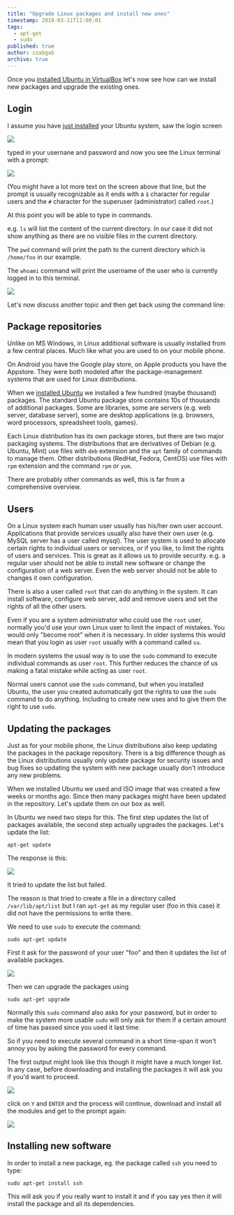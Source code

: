 ```yaml
---
title: "Upgrade Linux packages and install new ones"
timestamp: 2018-03-11T11:00:01
tags:
  - apt-get
  - sudo
published: true
author: szabgab
archive: true
---
```



Once you [installed Ubuntu in VirtualBox](/installing-ubuntu-linux-in-virtualbox) let's now see how
can we install new packages and upgrade the existing ones.



## Login

I assume you have [just installed](/installing-ubuntu-linux-in-virtualbox) your Ubuntu system,
saw the login screen

![](/img/vb1/linux_install_3.png)

typed in your usernane and password and now you see the Linux terminal with a prompt:

![](/img/vb1/linux_login_1.png)

(You might have a lot more text on the screen above that line, but the prompt is usually recognizable as it ends
with a `$` character for regular users and the `#` character for the superuser (administrator) called `root`.)

At this point you will be able to type in commands.

e.g. `ls` will list the content of the current directory. In our case it did not show anything as there are
no visible files in the current directory.

The `pwd` command will print the path to the current directory which is `/home/foo` in our example.

The `whoami` command will print the username of the user who is currently logged in to this terminal.

![](/img/vb1/linux_login_2.png)

Let's now discuss another topic and then get back using the command line:

## Package repositories

Unlike on MS Windows, in Linux additional software is usually installed from a few central places.
Much like what you are used to on your mobile phone.

On Android you have the Google play store, on Apple products you have the Appstore. They were both modeled after the package-management systems that are used for Linux distributions.

When we [installed Ubuntu](/installing-ubuntu-linux-in-virtualbox) we installed a few hundred (maybe thousand) packages. The standard Ubuntu package store contains 10s of thousands of additional packages. Some are libraries, some are servers (e.g. web server, database server), some are desktop applications (e.g. browsers, word processors, spreadsheet tools, games).

Each Linux distribution has its own package stores, but there are two major packaging systems. 
The distributions that are derivatives of Debian (e.g. Ubuntu, Mint) use files with `deb` extension and the `apt` family of commands to manage them.
Other distributions (RedHat, Fedora, CentOS) use files with `rpm` extension and the command `rpm` or `yum`.

There are probably other commands as well, this is far from a comprehensive overview.

## Users

On a Linux system each human user usually has his/her own user account. Applications that provide services usually also have their own user (e.g. MySQL server has a user called mysql). The user system is used to allocate certain rights to individual users or services,
or if you like, to limit the rights of users and services. This is great as it allows us to provide security. e.g. a regular user should not be able to install new software or change the configuration of a web server. Even the web server should not be able to changes it own configuration.

There is also a user called `root` that can do anything in the system. It can install software, configure web server, add and remove users and set the rights of all the other users.


Even if you are a system administrator who could use the `root` user, normally you'd use your own Linux user to limit the impact of mistakes. You would only "become root" when it is necessary. In older systems this would mean that you login as user `root` usually with a command called `su`.

In modern systems the usual way is to use the `sudo` command to execute individual commands as user `root`. This further reduces the chance of us making a fatal mistake while acting as user `root`.

Normal users cannot use the `sudo` command, but when you installed Ubuntu, the user you created automatically got the rights to use the `sudo` command to do anything. Including to create new uses and to give them the right to use `sudo`.

## Updating the packages

Just as for your mobile phone, the Linux distributions also keep updating the packages in the package repository.
There is a big difference though as the Linux distributions usually only update package for security issues and bug fixes
so updating the system with new package usually don't introduce any new problems.

When we installed Ubuntu we used and ISO image that was created a few weeks or months ago. Since then many packages might have been updated in the repository. Let's update them on our box as well.

In Ubuntu we need two steps for this. The first step updates the list of packages available, the second step actually upgrades the packages. Let's update the list:

```
apt-get update
```

The response is this:

![](/img/vb1/linux_login_3.png)

It tried to update the list but failed.

The reason is that tried to create a file in a directory called `/var/lib/apt/list` but I ran `apt-get` as my regular user (foo in this case) it did not have the permissions to write there.

We need to use `sudo` to execute the command:

```
sudo apt-get update
```

First it ask for the password of your user "foo" and then it updates the list of available packages.

![](/img/vb1/linux_login_4.png)


Then we can upgrade the packages using

```
sudo apt-get upgrade
```

Normally this `sudo` command also asks for your password, but in order to make the system more usable `sudo` will only ask for them if a certain amount of time has passed since you used it last time.

So if you need to execute several command in a short time-span it won't annoy you by asking the password for every command.

The first output might look like this though it might have a much longer list. In any case, before downloading and installing the
packages it will ask you if you'd want to proceed.

![](/img/vb1/linux_login_5.png)

click on `Y` and `ENTER` and the process will continue, download and install all the modules and get to the prompt again:

![](/img/vb1/linux_login_6.png)

## Installing new software

In order to install a new package, eg. the package called `ssh` you need to type:

```
sudo apt-get install ssh
```

This will ask you if you really want to install it and if you say yes then it will install the package and all its dependencies.





